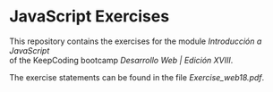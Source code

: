 # JavaScript Exercises

This repository contains the exercises for the module *Introducción a JavaScript*  
of the KeepCoding bootcamp *Desarrollo Web | Edición XVIII*.

The exercise statements can be found in the file *Exercise_web18.pdf*.